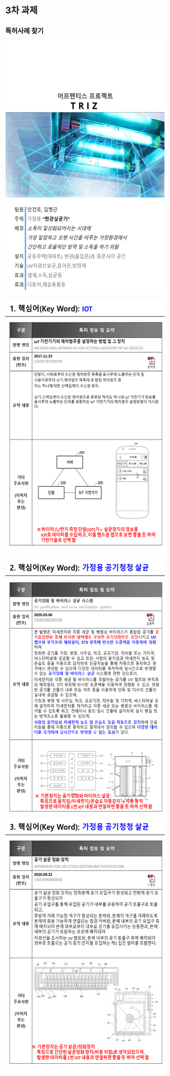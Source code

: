 
# 3차 과제

## 특허사례 찾기
 

<p align="left" margin=100>  
<p><img src="https://github.com/ByeongKeun/Industrial-AI/blob/master/images/2020_2_1005_example_01.PNG"  width="600" height="800"></p>
<p><img src="https://github.com/ByeongKeun/Industrial-AI/blob/master/images/2020_2_1005_example_02.PNG"  width="600" height="800"></p>
<p><img src="https://github.com/ByeongKeun/Industrial-AI/blob/master/images/2020_2_1005_example_03.PNG"  width="600" height="800"></p>
<p><img src="https://github.com/ByeongKeun/Industrial-AI/blob/master/images/2020_2_1005_example_04.PNG"  width="600" height="800"></p>
